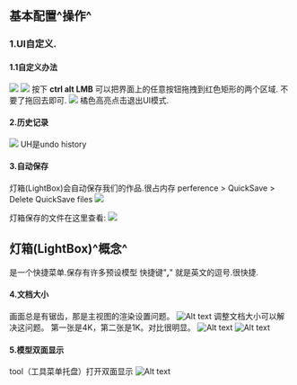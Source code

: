 ## 基本配置^操作^
### 1.UI自定义.
#### 1.1自定义办法
![](./res/iShot_2023-07-28_22.39.25.png)
![](./res/iShot_2023-07-28_22.40.31.png)
按下 **ctrl alt LMB** 可以把界面上的任意按钮拖拽到红色矩形的两个区域.
不要了拖回去即可.
![](./res/iShot_2023-07-28_22.40.13.png)
橘色高亮点击退出UI模式.

#### 2.历史记录
![](./res/iShot_2023-07-28_22.47.16.png)
UH是undo history

#### 3.自动保存
灯箱(LightBox)会自动保存我们的作品.很占内存
perference > QuickSave > Delete QuickSave files
![](./res/iShot_2023-07-28_22.49.00.png)

灯箱保存的文件在这里查看:
![](./res/iShot_2023-07-28_22.51.00.png)
## 灯箱(LightBox)^概念^
是一个快捷菜单.保存有许多预设模型
快捷键"**,**" 就是英文的逗号.很快捷.



#### 4.文档大小
画面总是有锯齿，那是主视图的渲染设置问题。
![Alt text](./res/Snipaste_2023-08-10_10-52-56.png)
调整文档大小可以解决这问题。
第一张是4K，第二张是1K。对比很明显。
![Alt text](./res/Snipaste_2023-08-10_10-53-08.png)
![Alt text](./res/Snipaste_2023-08-10_10-53-34.png)

#### 5.模型双面显示
tool（工具菜单托盘）打开双面显示
![Alt text](./res/Snipaste_2023-08-10_11-55-49.png)
